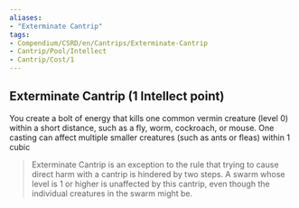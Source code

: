 ```yaml
---
aliases:
- "Exterminate Cantrip"
tags:
- Compendium/CSRD/en/Cantrips/Exterminate-Cantrip
- Cantrip/Pool/Intellect
- Cantrip/Cost/1
---
```


## Exterminate Cantrip  (1 Intellect point)
You create a bolt of energy that kills one common vermin creature (level 0) within a short distance, such as a fly, worm, cockroach, or mouse. One casting can affect multiple smaller creatures (such as ants or fleas) within 1 cubic 
>Exterminate Cantrip is an exception to the rule that trying to cause direct harm with a cantrip is hindered by two steps. A swarm whose level is 1 or higher is unaffected by this cantrip, even though the individual creatures in the swarm might be.

